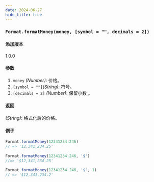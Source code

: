 ```yaml
---
date: 2024-06-27
hide_title: true
---
```

<h3>
  <code>Format.formatMoney(money, [symbol = "", decimals = 2])</code>
</h3>



#### 添加版本

1.0.0

#### 参数

1. `money` *(Number)*: 价格。
2. `[symbol = ""]`*(String)*: 符号。
3. `[decimals = 2]` *(Number)*: 保留小数 。

#### 返回

*(String)*: 格式化后的价格。

#### 例子

```javascript
Format.formatMoney(12341234.246)
// => '12,341,234.25'
 
Format.formatMoney(12341234.246, '$')
//=> '$12,341,234.25'
 
Format.formatMoney(12341234.246, '$', 1)
// => '$12,341,234.2'
```